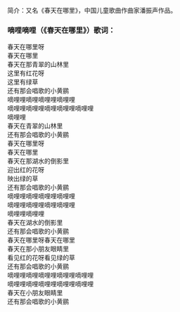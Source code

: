 

简介：又名《春天在哪里》，中国儿童歌曲作曲家潘振声作品。

### 嘀哩嘀哩（《春天在哪里》）歌词：

春天在哪里呀  
春天在哪里  
春天在那青翠的山林里  
这里有红花呀  
这里有绿草  
还有那会唱歌的小黄鹂  
嘀哩哩嘀哩嘀哩哩嘀哩哩  
嘀哩哩嘀哩哩嘀哩嘀哩哩嘀哩哩  
嘀哩哩  
春天在青翠的山林里  
还有那会唱歌的小黄鹂  
春天在哪里呀  
春天在哪里  
春天在那湖水的倒影里  
迎出红的花呀  
映出绿的草  
还有那会唱歌的小黄鹂  
嘀哩哩嘀哩嘀哩哩嘀哩哩  
嘀哩哩嘀哩哩嘀哩嘀哩哩  
嘀哩哩嘀哩哩  
春天在湖水的倒影里  
还有那会唱歌的小黄鹂  
春天在哪里呀春天在哪里  
春天在那小朋友眼睛里  
看见红的花呀看见绿的草  
还有那会唱歌的小黄鹂  
嘀哩哩嘀哩嘀哩哩嘀哩哩嘀哩哩  
嘀哩哩嘀哩嘀哩哩嘀哩哩嘀哩哩  
春天在小朋友眼睛里  
还有那会唱歌的小黄鹂

